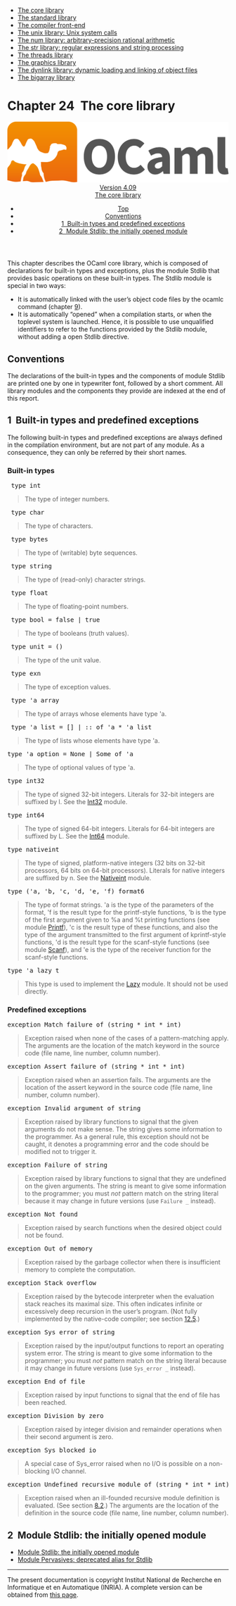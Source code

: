 <!-- ((! set title Manual !)) ((! set documentation !)) ((! set manual !)) ((! set nobreadcrumb !)) -->
<div class="manual content"><ul class="part_menu"><li class="active"><a href="core.html">The core library</a></li><li><a href="stdlib.html">The standard library</a></li><li><a href="parsing.html">The compiler front-end</a></li><li><a href="libunix.html">The unix library: Unix system calls</a></li><li><a href="libnum.html">The num library: arbitrary-precision rational arithmetic</a></li><li><a href="libstr.html">The str library: regular expressions and string processing</a></li><li><a href="libthreads.html">The threads library</a></li><li><a href="libgraph.html">The graphics library</a></li><li><a href="libdynlink.html">The dynlink library: dynamic loading and linking of object files</a></li><li><a href="libbigarray.html">The bigarray library</a></li></ul>




<h1 class="chapter" id="sec552"><span>Chapter 24</span>&nbsp;&nbsp;The core library</h1>
<header><nav class="toc brand"><a class="brand" href="https://ocaml.org/"><img src="colour-logo-gray.svg" class="svg" alt="OCaml"></a></nav><nav class="toc"><div class="toc_version"><a href="/docs" id="version-select">Version 4.09</a></div><div class="toc_title"><a href="#">The core library</a></div><ul><li class="top"><a href="#">Top</a></li>
<li><a href="#sec553">Conventions</a>
</li><li><a href="#sec554">1&nbsp;&nbsp;Built-in types and predefined exceptions</a>
</li><li><a href="#sec557">2&nbsp;&nbsp;Module <span class="c003">Stdlib</span>: the initially opened module</a>
</li></ul></nav></header>
<p> <a id="c:corelib"></a></p><p>This chapter describes the OCaml core library, which is
composed of declarations for built-in types and exceptions, plus
the module <span class="c003">Stdlib</span> that provides basic operations on these
built-in types. The <span class="c003">Stdlib</span> module is special in two
ways:
</p><ul class="itemize"><li class="li-itemize">
It is automatically linked with the user’s object code files by
the <span class="c003">ocamlc</span> command (chapter&nbsp;<a href="comp.html#c%3Acamlc">9</a>).</li><li class="li-itemize">It is automatically “opened” when a compilation starts, or
when the toplevel system is launched. Hence, it is possible to use
unqualified identifiers to refer to the functions provided by the
<span class="c003">Stdlib</span> module, without adding a <span class="c003">open Stdlib</span> directive.
</li></ul><h2 class="section" id="sec553">Conventions</h2>
<p>The declarations of the built-in types and the components of module
<span class="c003">Stdlib</span> are printed one by one in typewriter font, followed by a
short comment. All library modules and the components they provide are
indexed at the end of this report.</p>
<h2 class="section" id="sec554">1&nbsp;&nbsp;Built-in types and predefined exceptions</h2>
<p>The following built-in types and predefined exceptions are always
defined in the
compilation environment, but are not part of any module. As a
consequence, they can only be referred by their short names.</p><h3 class="subsection" id="sec555">Built-in types</h3>
<pre> type int
</pre><p><a id="hevea_manual6"></a>
</p><blockquote class="quote">
The type of integer numbers.
</blockquote><pre> type char
</pre><p><a id="hevea_manual7"></a>
</p><blockquote class="quote">
The type of characters.
</blockquote><pre> type bytes
</pre><p><a id="hevea_manual8"></a>
</p><blockquote class="quote">
The type of (writable) byte sequences.
</blockquote><pre> type string
</pre><p><a id="hevea_manual9"></a>
</p><blockquote class="quote">
The type of (read-only) character strings.
</blockquote><pre> type float
</pre><p><a id="hevea_manual10"></a>
</p><blockquote class="quote">
The type of floating-point numbers.
</blockquote><pre> type bool = false | true
</pre><p><a id="hevea_manual11"></a>
</p><blockquote class="quote">
The type of booleans (truth values).
</blockquote><pre> type unit = ()
</pre><p><a id="hevea_manual12"></a>
</p><blockquote class="quote">
The type of the unit value.
</blockquote><pre> type exn
</pre><p><a id="hevea_manual13"></a>
</p><blockquote class="quote">
The type of exception values.
</blockquote><pre> type 'a array
</pre><p><a id="hevea_manual14"></a>
</p><blockquote class="quote">
The type of arrays whose elements have type <span class="c003">'a</span>.
</blockquote><pre> type 'a list = [] | :: of 'a * 'a list
</pre><p><a id="hevea_manual15"></a>
</p><blockquote class="quote">
The type of lists whose elements have type <span class="c003">'a</span>.
</blockquote><pre>type 'a option = None | Some of 'a
</pre><p><a id="hevea_manual16"></a>
</p><blockquote class="quote">
The type of optional values of type <span class="c003">'a</span>.
</blockquote><pre>type int32
</pre><p><a id="hevea_manual17"></a>
</p><blockquote class="quote">
The type of signed 32-bit integers.
Literals for 32-bit integers are suffixed by l.
See the <a href="../../api/4.09/Int32.html"><span class="c003">Int32</span></a> module.
</blockquote><pre>type int64
</pre><p><a id="hevea_manual18"></a>
</p><blockquote class="quote">
The type of signed 64-bit integers.
Literals for 64-bit integers are suffixed by L.
See the <a href="../../api/4.09/Int64.html"><span class="c003">Int64</span></a> module.
</blockquote><pre>type nativeint
</pre><p><a id="hevea_manual19"></a>
</p><blockquote class="quote">
The type of signed, platform-native integers (32 bits on 32-bit
processors, 64 bits on 64-bit processors).
Literals for native integers are suffixed by n.
See the <a href="../../api/4.09/Nativeint.html"><span class="c003">Nativeint</span></a> module.
</blockquote><pre>type ('a, 'b, 'c, 'd, 'e, 'f) format6
</pre><p><a id="hevea_manual20"></a>
</p><blockquote class="quote">
The type of format strings. <span class="c003">'a</span> is the type of the parameters of
the format, <span class="c003">'f</span> is the result type for the <span class="c003">printf</span>-style
functions, <span class="c003">'b</span> is the type of the first argument given to <span class="c003">%a</span> and
<span class="c003">%t</span> printing functions (see module <a href="../../api/4.09/Printf.html"><span class="c003">Printf</span></a>),
<span class="c003">'c</span> is the result type of these functions, and also the type of the
argument transmitted to the first argument of <span class="c003">kprintf</span>-style
functions, <span class="c003">'d</span> is the result type for the <span class="c003">scanf</span>-style functions
(see module <a href="../../api/4.09/Scanf.html"><span class="c003">Scanf</span></a>), and <span class="c003">'e</span> is the type of the receiver function
for the <span class="c003">scanf</span>-style functions.
</blockquote><pre>type 'a lazy_t
</pre><p><a id="hevea_manual21"></a>
</p><blockquote class="quote">
This type is used to implement the <a href="../../api/4.09/Lazy.html"><span class="c003">Lazy</span></a> module.
It should not be used directly.
</blockquote><h3 class="subsection" id="sec556">Predefined exceptions</h3>
<pre>exception Match_failure of (string * int * int)
</pre><p><a id="hevea_manual22"></a>
</p><blockquote class="quote">
Exception raised when none of the cases of a pattern-matching
apply. The arguments are the location of the <span class="c003">match</span> keyword
in the source code (file name, line number, column number).
</blockquote><pre>exception Assert_failure of (string * int * int)
</pre><p><a id="hevea_manual23"></a>
</p><blockquote class="quote">
Exception raised when an assertion fails. The arguments are
the location of the <span class="c003">assert</span> keyword in the source code
(file name, line number, column number).
</blockquote><pre>exception Invalid_argument of string
</pre><p><a id="hevea_manual24"></a>
</p><blockquote class="quote">
Exception raised by library functions to signal that the given
arguments do not make sense. The string gives some information
to the programmer. As a general rule, this exception should not
be caught, it denotes a programming error and the code should be
modified not to trigger it.
</blockquote><pre>exception Failure of string
</pre><p><a id="hevea_manual25"></a>
</p><blockquote class="quote">
Exception raised by library functions to signal that they are
undefined on the given arguments. The string is meant to give some
information to the programmer; you must <em>not</em> pattern match on
the string literal because it may change in future versions (use
<code>Failure _</code> instead).
</blockquote><pre>exception Not_found
</pre><p><a id="hevea_manual26"></a>
</p><blockquote class="quote">
Exception raised by search functions when the desired object
could not be found.
</blockquote><pre>exception Out_of_memory
</pre><p><a id="hevea_manual27"></a>
</p><blockquote class="quote">
Exception raised by the garbage collector
when there is insufficient memory to complete the computation.
</blockquote><pre>exception Stack_overflow
</pre><p><a id="hevea_manual28"></a>
</p><blockquote class="quote">
Exception raised by the bytecode interpreter when the evaluation
stack reaches its maximal size. This often indicates infinite
or excessively deep recursion in the user’s program.
(Not fully implemented by the native-code compiler;
see section&nbsp;<a href="native.html#s%3Acompat-native-bytecode">12.5</a>.)
</blockquote><pre>exception Sys_error of string
</pre><p><a id="hevea_manual29"></a>
</p><blockquote class="quote">
Exception raised by the input/output functions to report an
operating system error. The string is meant to give some
information to the programmer; you must <em>not</em> pattern match on
the string literal because it may change in future versions (use
<code>Sys_error _</code> instead).
</blockquote><pre>exception End_of_file
</pre><p><a id="hevea_manual30"></a>
</p><blockquote class="quote">
Exception raised by input functions to signal that the
end of file has been reached.
</blockquote><pre>exception Division_by_zero
</pre><p><a id="hevea_manual31"></a>
</p><blockquote class="quote">
Exception raised by integer division and remainder operations
when their second argument is zero.
</blockquote><pre>exception Sys_blocked_io
</pre><p><a id="hevea_manual32"></a>
</p><blockquote class="quote">
A special case of <span class="c003">Sys_error</span> raised when no I/O is possible
on a non-blocking I/O channel.
</blockquote><pre>exception Undefined_recursive_module of (string * int * int)
</pre><p><a id="hevea_manual33"></a>
</p><blockquote class="quote">
Exception raised when an ill-founded recursive module definition
is evaluated. (See section&nbsp;<a href="manual024.html#s-recursive-modules">8.2</a>.)
The arguments are the location of the definition in the source code
(file name, line number, column number).
</blockquote>
<h2 class="section" id="sec557">2&nbsp;&nbsp;Module <span class="c003">Stdlib</span>: the initially opened module</h2>
<ul class="ftoc2"><li class="li-links">
<a href="../../api/4.09/Stdlib.html">Module <span class="c003">Stdlib</span>: the initially opened module</a>
</li><li class="li-links"><a href="../../api/4.09/Pervasives.html">Module <span class="c003">Pervasives</span>: deprecated alias for Stdlib</a>
</li></ul>
<hr>





<div class="copyright">The present documentation is copyright Institut National de Recherche en Informatique et en Automatique (INRIA). A complete version can be obtained from <a href="http://caml.inria.fr/pub/docs/manual-ocaml/">this page</a>.</div></div>